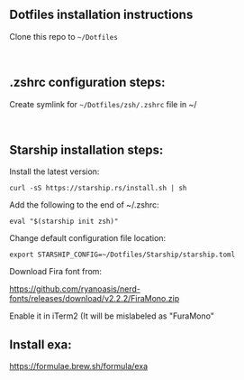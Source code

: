 ## Dotfiles installation instructions

Clone this repo to `~/Dotfiles`

&ensp;

## .zshrc configuration steps:

Create symlink for `~/Dotfiles/zsh/.zshrc` file in ~/

&ensp;

## Starship installation steps:

Install the latest version:

`curl -sS https://starship.rs/install.sh | sh`

Add the following to the end of ~/.zshrc:

`eval "$(starship init zsh)"`

Change default configuration file location:

`export STARSHIP_CONFIG=~/Dotfiles/Starship/starship.toml`

Download Fira font from:

https://github.com/ryanoasis/nerd-fonts/releases/download/v2.2.2/FiraMono.zip

Enable it in iTerm2 (It will be mislabeled as "FuraMono"

## Install exa:

https://formulae.brew.sh/formula/exa
